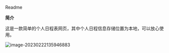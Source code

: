 Readme

**简介**

这是一款简单的个人日程表网页，其中个人日程信息存储位置为本地，可以放心使用。

![image-20230222135946883](../Pictures/demo.png)
